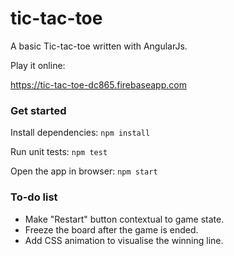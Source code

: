 # tic-tac-toe

A basic Tic-tac-toe written with AngularJs.

Play it online:

https://tic-tac-toe-dc865.firebaseapp.com

### Get started
Install dependencies: `npm install`

Run unit tests: `npm test`

Open the app in browser: `npm start`

### To-do list
 * Make "Restart" button contextual to game state.
 * Freeze the board after the game is ended.
 * Add CSS animation to visualise the winning line.
 